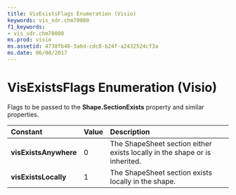 ```yaml
---
title: VisExistsFlags Enumeration (Visio)
keywords: vis_sdr.chm70080
f1_keywords:
- vis_sdr.chm70080
ms.prod: visio
ms.assetid: 4738fb46-3a6d-cdc8-b24f-a2432524cf3a
ms.date: 06/08/2017
---
```



# VisExistsFlags Enumeration (Visio)

Flags to be passed to the **Shape.SectionExists** property and similar properties.



|**Constant**|**Value**|**Description**|
|:-----|:-----|:-----|
| **visExistsAnywhere**|0|The ShapeSheet section either exists locally in the shape or is inherited.|
| **visExistsLocally**|1|The ShapeSheet section exists locally in the shape.|

